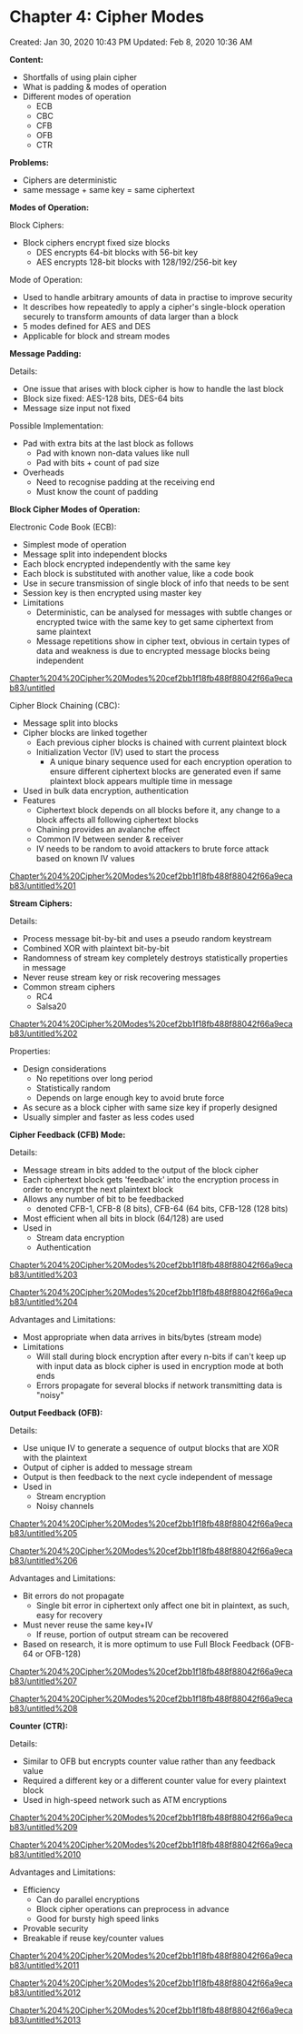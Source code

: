 # Chapter 4: Cipher Modes

Created: Jan 30, 2020 10:43 PM
Updated: Feb 8, 2020 10:36 AM

**Content:**

- Shortfalls of using plain cipher
- What is padding & modes of operation
- Different modes of operation
    - ECB
    - CBC
    - CFB
    - OFB
    - CTR

**Problems:**

- Ciphers are deterministic
- same message + same key = same ciphertext

**Modes of Operation:**

Block Ciphers:

- Block ciphers encrypt fixed size blocks
    - DES encrypts 64-bit blocks with 56-bit key
    - AES encrypts 128-bit blocks with 128/192/256-bit key

Mode of Operation:

- Used to handle arbitrary amounts of data in practise to improve security
- It describes how repeatedly to apply a cipher's single-block operation securely to transform amounts of data larger than a block
- 5 modes defined for AES and DES
- Applicable for block and stream modes

**Message Padding:**

Details:

- One issue that arises with block cipher is how to handle the last block
- Block size fixed: AES-128 bits, DES-64 bits
- Message size input not fixed

Possible Implementation:

- Pad with extra bits at the last block as follows
    - Pad with known non-data values like null
    - Pad with bits + count of pad size
- Overheads
    - Need to recognise padding at the receiving end
    - Must know the count of padding

**Block Cipher Modes of Operation:**

Electronic Code Book (ECB):

- Simplest mode of operation
- Message split into independent blocks
- Each block encrypted independently with the same key
- Each block is substituted with another value, like a code book
- Use in secure transmission of single block of info that needs to be sent
- Session key is then encrypted using master key
- Limitations
    - Deterministic, can be analysed for messages with subtle changes or encrypted twice with the same key to get same ciphertext from same plaintext
    - Message repetitions show in cipher text, obvious in certain types of data and weakness is due to encrypted message blocks being independent

[Chapter%204%20Cipher%20Modes%20cef2bb1f18fb488f88042f66a9ecab83/untitled](Chapter%204%20Cipher%20Modes%20cef2bb1f18fb488f88042f66a9ecab83/untitled)

Cipher Block Chaining (CBC):

- Message split into blocks
- Cipher blocks are linked together
    - Each previous cipher blocks is chained with current plaintext block
    - Initialization Vector (IV) used to start the process
        - A unique binary sequence used for each encryption operation to ensure different ciphertext blocks are generated even if same plaintext block appears multiple time in message
- Used in bulk data encryption, authentication
- Features
    - Ciphertext block depends on all blocks before it, any change to a block affects all following ciphertext blocks
    - Chaining provides an avalanche effect
    - Common IV between sender & receiver
    - IV needs to be random to avoid attackers to brute force attack based on known IV values

[Chapter%204%20Cipher%20Modes%20cef2bb1f18fb488f88042f66a9ecab83/untitled%201](Chapter%204%20Cipher%20Modes%20cef2bb1f18fb488f88042f66a9ecab83/untitled%201)

**Stream Ciphers:**

Details:

- Process message bit-by-bit and uses a pseudo random keystream
- Combined XOR with plaintext bit-by-bit
- Randomness of stream key completely destroys statistically properties in message
- Never reuse stream key or risk recovering messages
- Common stream ciphers
    - RC4
    - Salsa20

[Chapter%204%20Cipher%20Modes%20cef2bb1f18fb488f88042f66a9ecab83/untitled%202](Chapter%204%20Cipher%20Modes%20cef2bb1f18fb488f88042f66a9ecab83/untitled%202)

Properties:

- Design considerations
    - No repetitions over long period
    - Statistically random
    - Depends on large enough key to avoid brute force
- As secure as a block cipher with same size key if properly designed
- Usually simpler and faster as less codes used

**Cipher Feedback (CFB) Mode:**

Details:

- Message stream in bits added to the output of the block cipher
- Each ciphertext block gets 'feedback' into the encryption process in order to encrypt the next plaintext block
- Allows any number of bit to be feedbacked
    - denoted CFB-1, CFB-8 (8 bits), CFB-64 (64 bits, CFB-128 (128 bits)
- Most efficient when all bits in block (64/128) are used
- Used in
    - Stream data encryption
    - Authentication

[Chapter%204%20Cipher%20Modes%20cef2bb1f18fb488f88042f66a9ecab83/untitled%203](Chapter%204%20Cipher%20Modes%20cef2bb1f18fb488f88042f66a9ecab83/untitled%203)

[Chapter%204%20Cipher%20Modes%20cef2bb1f18fb488f88042f66a9ecab83/untitled%204](Chapter%204%20Cipher%20Modes%20cef2bb1f18fb488f88042f66a9ecab83/untitled%204)

Advantages and Limitations:

- Most appropriate when data arrives in bits/bytes (stream mode)
- Limitations
    - Will stall during block encryption after every n-bits if can't keep up with input data as block cipher is used in encryption mode at both ends
    - Errors propagate for several blocks if network transmitting data is "noisy"

**Output Feedback (OFB):**

Details:

- Use unique IV to generate a sequence of output blocks that are XOR with the plaintext
- Output of cipher is added to message stream
- Output is then feedback to the next cycle independent of message
- Used in
    - Stream encryption
    - Noisy channels

[Chapter%204%20Cipher%20Modes%20cef2bb1f18fb488f88042f66a9ecab83/untitled%205](Chapter%204%20Cipher%20Modes%20cef2bb1f18fb488f88042f66a9ecab83/untitled%205)

[Chapter%204%20Cipher%20Modes%20cef2bb1f18fb488f88042f66a9ecab83/untitled%206](Chapter%204%20Cipher%20Modes%20cef2bb1f18fb488f88042f66a9ecab83/untitled%206)

Advantages and Limitations:

- Bit errors do not propagate
    - Single bit error in ciphertext only affect one bit in plaintext, as such, easy for recovery
- Must never reuse the same key+IV
    - If reuse, portion of output stream can be recovered
- Based on research, it is more optimum to use Full Block Feedback (OFB-64 or OFB-128)

[Chapter%204%20Cipher%20Modes%20cef2bb1f18fb488f88042f66a9ecab83/untitled%207](Chapter%204%20Cipher%20Modes%20cef2bb1f18fb488f88042f66a9ecab83/untitled%207)

[Chapter%204%20Cipher%20Modes%20cef2bb1f18fb488f88042f66a9ecab83/untitled%208](Chapter%204%20Cipher%20Modes%20cef2bb1f18fb488f88042f66a9ecab83/untitled%208)

**Counter (CTR):**

Details:

- Similar to OFB but encrypts counter value rather than any feedback value
- Required a different key or a different counter value for every plaintext block
- Used in high-speed network such as ATM encryptions

[Chapter%204%20Cipher%20Modes%20cef2bb1f18fb488f88042f66a9ecab83/untitled%209](Chapter%204%20Cipher%20Modes%20cef2bb1f18fb488f88042f66a9ecab83/untitled%209)

[Chapter%204%20Cipher%20Modes%20cef2bb1f18fb488f88042f66a9ecab83/untitled%2010](Chapter%204%20Cipher%20Modes%20cef2bb1f18fb488f88042f66a9ecab83/untitled%2010)

Advantages and Limitations:

- Efficiency
    - Can do parallel encryptions
    - Block cipher operations can preprocess in advance
    - Good for bursty high speed links
- Provable security
- Breakable if reuse key/counter values

[Chapter%204%20Cipher%20Modes%20cef2bb1f18fb488f88042f66a9ecab83/untitled%2011](Chapter%204%20Cipher%20Modes%20cef2bb1f18fb488f88042f66a9ecab83/untitled%2011)

[Chapter%204%20Cipher%20Modes%20cef2bb1f18fb488f88042f66a9ecab83/untitled%2012](Chapter%204%20Cipher%20Modes%20cef2bb1f18fb488f88042f66a9ecab83/untitled%2012)

[Chapter%204%20Cipher%20Modes%20cef2bb1f18fb488f88042f66a9ecab83/untitled%2013](Chapter%204%20Cipher%20Modes%20cef2bb1f18fb488f88042f66a9ecab83/untitled%2013)